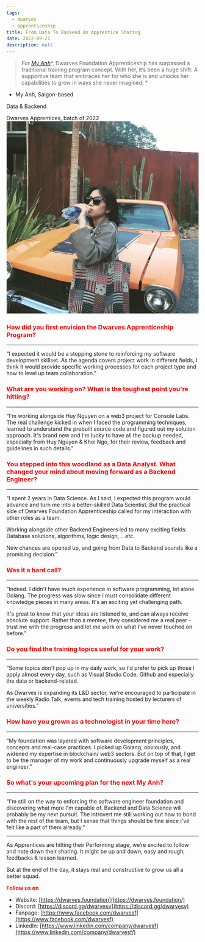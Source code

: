 ```yaml
---
tags: 
  - dwarves
  - apprenticeship
title: From Data To Backend An Apprentice Sharing
date: 2022-09-21
description: null
---
```

> *For *<span style='color:red'>*[My Anh](http://linkedin.com/in/anne-n-bb440116a)*</span>*, Dwarves Foundation Apprenticeship has surpassed a traditional training program concept. With her, it’s been a huge shift: A supportive team that embraces her for who she is and unlocks her capabilities to grow in ways she never imagined. *

- My Anh, Saigon-based

Data & Backend

Dwarves Apprentices, batch of 2022
![](assets/from-data-to-backend-an-apprentice-sharing_9b67e38d0c1276e257fa386d351c11a8_md5.webp)

### <span style='color:red'>How did you first envision the Dwarves Apprenticeship Program?</span>
---

“I expected it would be a stepping stone to reinforcing my software development skillset. As the agenda covers project work in different fields, I think it would provide specific working processes for each project type and how to level up team collaboration.”

### <span style='color:red'>What are you working on? What is the toughest point you're hitting?</span>
---

“I'm working alongside Huy Nguyen on a web3 project for Console Labs. The real challenge kicked in when I faced the programming techniques, learned to understand the prebuilt source code and figured out my solution approach. It's brand new and I'm lucky to have all the backup needed, especially from Huy Nguyen & Khoi Ngo, for their review, feedback and guidelines in such details.”

### <span style='color:red'>You stepped into this woodland as a Data Analyst. What changed your mind about moving forward as a Backend Engineer?</span>
---

“I spent 2 years in Data Science. As I said, I expected this program would advance and turn me into a better-skilled Data Scientist. But the practical side of Dwarves Foundation Apprenticeship called for my interaction with other roles as a team. 

Working alongside other Backend Engineers led to many exciting fields: Database solutions, algorithms, logic design, …etc. 

New chances are opened up, and going from Data to Backend sounds like a promising decision.”

### <span style='color:red'>Was it a hard call?</span>
---

“Indeed. I didn't have much experience in software programming, let alone Golang. The progress was slow since I must consolidate different knowledge pieces in many areas. It's an exciting yet challenging path.

It's great to know that your ideas are listened to, and can always receive absolute support. Rather than a mentee, they considered me a real peer - trust me with the progress and let me work on what I've never touched on before.”

### <span style='color:red'>Do you find the training topics useful for your work?</span>
---

“Some topics don't pop up in my daily work, so I'd prefer to pick up those I apply almost every day, such as Visual Studio Code, Github and especially the data or backend-related.

As Dwarves is expanding its L&D sector, we're encouraged to participate in the weekly Radio Talk, events and tech training hosted by lecturers of universities.”

### <span style='color:red'>**How have you grown as a technologist in your time here?**</span>
---

“My foundation was layered with software development principles, concepts and real-case practices. I picked up Golang, obviously, and widened my expertise in blockchain/ web3 sectors. But on top of that, I get to be the manager of my work and continuously upgrade myself as a real engineer.”

### <span style='color:red'>So what's your upcoming plan for the next My Anh?</span>
---

“I'm still on the way to enforcing the software engineer foundation and discovering what more I'm capable of. Backend and Data Science will probably be my next pursuit. The introvert me still working out how to bond with the rest of the team, but I sense that things should be fine since I've felt like a part of them already.”

---

As Apprentices are hitting their Performing stage, we’re excited to follow and note down their sharing. It might be up and down, easy and rough, feedbacks & lesson learned. 

But at the end of the day, it stays real and constructive to grow us all a better squad. 

<span style='color:red'>**Follow us on**</span>

* Website: [https://dwarves.foundation](https://dwarves.foundation/)
* Discord: [https://discord.gg/dwarvesv](https://discord.gg/dwarvesv)
* Fanpage: [https://www.facebook.com/dwarvesf](https://www.facebook.com/dwarvesf)
* LinkedIn: [https://www.linkedin.com/company/dwarvesf](https://www.linkedin.com/company/dwarvesf/)